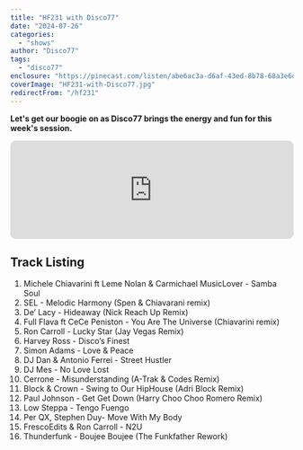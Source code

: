 ```yaml
---
title: "HF231 with Disco77"
date: "2024-07-26"
categories:
  - "shows"
author: "Disco77"
tags:
  - "disco77"
enclosure: "https://pinecast.com/listen/abe6ac3a-d6af-43ed-8b78-68a3e6d3361b.mp3 96MB audio/mpeg "
coverImage: "HF231-with-Disco77.jpg"
redirectFrom: "/hf231"
---
```


**Let's get our boogie on as Disco77 brings the energy and fun for this week's session.**

<iframe id="embedPlayer" src="https://embed.podcasts.apple.com/gb/podcast/hf231-with-disco77-26-jul-2024/id355833875?i=1000663412254&amp;itsct=podcast_box_player&amp;itscg=30200&amp;ls=1&amp;theme=auto" height="175px" frameborder="0" sandbox="allow-forms allow-popups allow-same-origin allow-scripts allow-top-navigation-by-user-activation" allow="autoplay *; encrypted-media *; clipboard-write" style="width: 100%; max-width: 660px; overflow: hidden; border-radius: 10px; transform: translateZ(0px); animation: 2s ease 0s 6 normal none running loading-indicator; background-color: rgb(228, 228, 228);"></iframe>

## Track Listing

1. Michele Chiavarini ft Leme Nolan &amp; Carmichael MusicLover - Samba Soul
2. SEL - Melodic Harmony (Spen &amp; Chiavarani remix)
3. De’ Lacy - Hideaway (Nick Reach Up Remix) 
4. Full Flava ft CeCe Peniston - You Are The Universe (Chiavarini remix)
5. Ron Carroll - Lucky Star (Jay Vegas Remix)
6. Harvey Ross - Disco’s Finest
7. Simon Adams - Love &amp; Peace
8. DJ Dan &amp; Antonio Ferrei - Street Hustler
9. DJ Mes - No Love Lost
10. Cerrone - Misunderstanding (A-Trak &amp; Codes Remix)
11. Block &amp; Crown - Swing to Our HipHouse (Adri Block Remix)
12. Paul Johnson - Get Get Down (Harry Choo Choo Romero Remix)
13. Low Steppa - Tengo Fuengo
14. Per QX, Stephen Duy- Move With My Body
15. FrescoEdits &amp; Ron Carroll - N2U
16. Thunderfunk - Boujee Boujee (The Funkfather Rework)